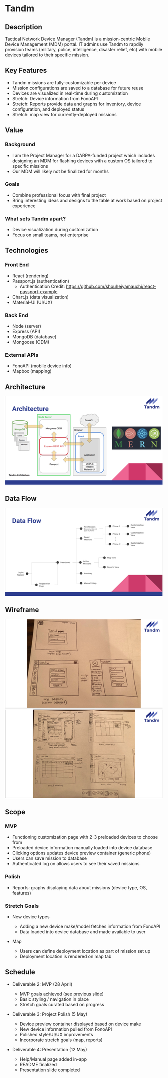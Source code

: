 # Tandm

## Description
Tactical Network Device Manager (Tandm) is a mission-centric Mobile Device Management (MDM) portal. IT admins use Tandm to rapdily provision teams (military, police, intelligence, disaster relief, etc) with mobile devices tailored to their specific mission.

## Key Features
* Tandm missions are fully-customizable per device
* Mission configurations are saved to a database for future reuse
* Devices are visualized in real-time during customization
* Stretch: Device information from FonoAPI
* Stretch: Reports provide data and graphs for inventory, device configuration, and deployed status
* Stretch: map view for currently-deployed missions


## Value
### Background
* I am the Project Manager for a DARPA-funded project which includes designing an MDM for flashing devices with a custom OS tailored to specific missions
* Our MDM will likely not be finalized for months

### Goals
* Combine professional focus with final project
* Bring interesting ideas and designs to the table at work based on project experience

### What sets Tandm apart?
* Device visualization during customization
* Focus on small teams, not enterprise

## Technologies
### Front End
* React (rendering)
* Passport.js (authentication)
  * Authentication Credit: https://github.com/shouheiyamauchi/react-passport-example
* Chart.js (data visualization)
* Material-UI (UI/UX)

### Back End
* Node (server)
* Express (API)
* MongoDB (database)
* Mongoose (ODM)


### External APIs
* FonoAPI (mobile device info)
* Mapbox (mapping)

## Architecture
![Architecture Diagram](https://github.com/awyand/Tandm/blob/master/README/architecture.png)

## Data Flow
![Data Flow](https://github.com/awyand/Tandm/blob/master/README/data_flow.png)

## Wireframe
![Login Page](https://github.com/awyand/Tandm/blob/master/README/wireframe_1.png)
![Missions Screens](https://github.com/awyand/Tandm/blob/master/README/wireframe_2.png)

## Scope
### MVP
* Functioning customization page with 2-3 preloaded devices to choose from
* Preloaded device information manually loaded into device database
* Clicking options updates device preview container (generic phone)
* Users can save mission to database
* Authenticated log on allows users to see their saved missions

### Polish
* Reports: graphs displaying data about missions (device type, OS, features)

### Stretch Goals
* New device types
  * Adding a new device make/model fetches information from FonoAPI
  * Data loaded into device database and made available to user

* Map
  * Users can define deployment location as part of mission set up
  * Deployment location is rendered on map tab

## Schedule
* Deliverable 2: MVP (28 April)
  * MVP goals achieved (see previous slide)
  * Basic styling / navigation in place
  * Stretch goals curated based on progress

* Deliverable 3: Project Polish (5 May)
  * Device preview container displayed based on device make
  * New device information pulled from FonoAPI
  * Polished style/UI/UX improvements
  * Incorporate stretch goals (map, reports)

* Deliverable 4: Presentation (12 May)
  * Help/Manual page added in-app
  * README finalized
  * Presentation slide completed
